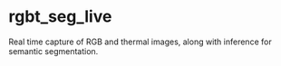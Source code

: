 # rgbt_seg_live
Real time capture of RGB and thermal images, along with inference for semantic segmentation.
